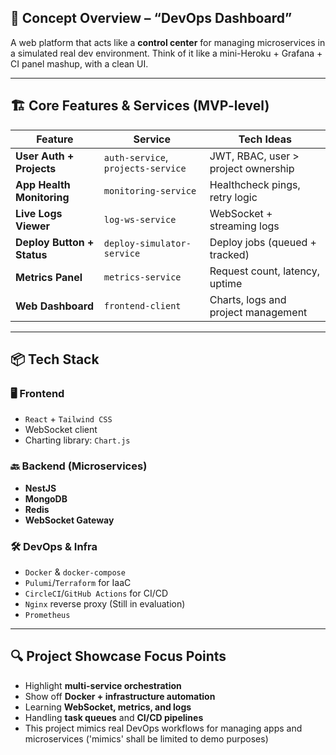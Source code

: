 ## 🧠 Concept Overview – “DevOps Dashboard”
A web platform that acts like a **control center** for managing microservices in a simulated real dev environment. Think of it like a mini-Heroku + Grafana + CI panel mashup, with a clean UI.

---

## 🏗️ Core Features & Services (MVP-level)

| Feature | Service | Tech Ideas |
|--------|---------|------------|
| **User Auth + Projects** | `auth-service`, `projects-service` | JWT, RBAC, user > project ownership |
| **App Health Monitoring** | `monitoring-service` | Healthcheck pings, retry logic |
| **Live Logs Viewer** | `log-ws-service` | WebSocket + streaming logs |
| **Deploy Button + Status** | `deploy-simulator-service` | Deploy jobs (queued + tracked) |
| **Metrics Panel** | `metrics-service` | Request count, latency, uptime |
| **Web Dashboard** | `frontend-client` | Charts, logs and project management |

---

## 📦 Tech Stack

### 🖥️ Frontend
- `React` + `Tailwind CSS`
- WebSocket client
- Charting library: `Chart.js`

### 🔙 Backend (Microservices)
- **NestJS**
- **MongoDB**
- **Redis**
- **WebSocket Gateway**

### 🛠️ DevOps & Infra
- `Docker` & `docker-compose`
- `Pulumi`/`Terraform` for IaaC
- `CircleCI`/`GitHub Actions` for CI/CD
- `Nginx` reverse proxy (Still in evaluation)
- `Prometheus`

---

## 🔍 Project Showcase Focus Points

- Highlight **multi-service orchestration**
- Show off **Docker + infrastructure automation**
- Learning **WebSocket, metrics, and logs**
- Handling **task queues** and **CI/CD pipelines**
- This project mimics real DevOps workflows for managing apps and microservices ('mimics' shall be limited to demo purposes)
